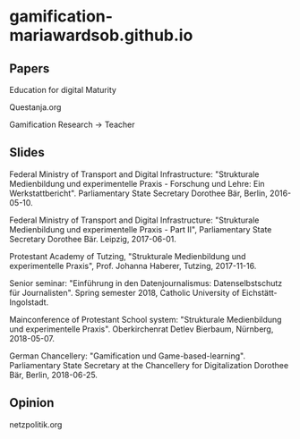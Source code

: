 # gamification-mariawardsob.github.io

## Papers

Education for digital Maturity

Questanja.org

Gamification Research -> Teacher

## Slides

Federal Ministry of Transport and Digital Infrastructure: "Strukturale Medienbildung und experimentelle Praxis - Forschung und Lehre: Ein Werkstattbericht". Parliamentary State Secretary Dorothee Bär, Berlin, 2016-05-10.

Federal Ministry of Transport and Digital Infrastructure: "Strukturale Medienbildung und experimentelle Praxis - Part II", Parliamentary State Secretary Dorothee Bär. Leipzig, 2017-06-01.

Protestant Academy of Tutzing, "Strukturale Medienbildung und experimentelle Praxis", Prof. Johanna Haberer, Tutzing, 2017-11-16.

Senior seminar: "Einführung in den Datenjournalismus: Datenselbstschutz für Journalisten". Spring semester 2018, Catholic University of Eichstätt-Ingolstadt.

Mainconference of Protestant School system: "Strukturale Medienbildung und experimentelle Praxis". Oberkirchenrat Detlev Bierbaum, Nürnberg, 2018-05-07.

German Chancellery: "Gamification und Game-based-learning". Parliamentary State Secretary at the Chancellery for Digitalization Dorothee Bär, Berlin, 2018-06-25.


## Opinion

netzpolitik.org
